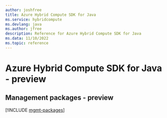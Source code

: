 ```yaml
---
author: joshfree
title: Azure Hybrid Compute SDK for Java
ms.service: hybridcompute
ms.devlang: java
ms.author: jfree
description: Reference for Azure Hybrid Compute SDK for Java
ms.data: 11/10/2022
ms.topic: reference
---
```

# Azure Hybrid Compute SDK for Java - preview

## Management packages - preview
[!INCLUDE [mgmt-packages](hybrid-compute-mgmt-index.md)]